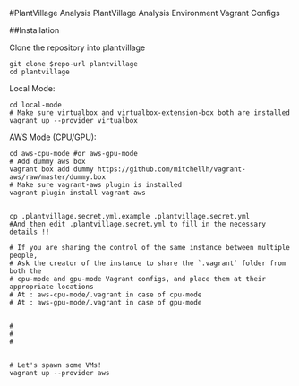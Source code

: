 #PlantVillage Analysis PlantVillage Analysis Environment Vagrant Configs


##Installation

Clone the repository into plantvillage
```
git clone $repo-url plantvillage
cd plantvillage
```
Local Mode:
```
cd local-mode
# Make sure virtualbox and virtualbox-extension-box both are installed
vagrant up --provider virtualbox
```
AWS Mode (CPU/GPU):
```
cd aws-cpu-mode #or aws-gpu-mode
# Add dummy aws box
vagrant box add dummy https://github.com/mitchellh/vagrant-aws/raw/master/dummy.box
# Make sure vagrant-aws plugin is installed
vagrant plugin install vagrant-aws


cp .plantvillage.secret.yml.example .plantvillage.secret.yml
#And then edit .plantvillage.secret.yml to fill in the necessary details !!

# If you are sharing the control of the same instance between multiple people,
# Ask the creator of the instance to share the `.vagrant` folder from both the
# cpu-mode and gpu-mode Vagrant configs, and place them at their appropriate locations
# At : aws-cpu-mode/.vagrant in case of cpu-mode
# At : aws-gpu-mode/.vagrant in case of gpu-mode


#
#
#


# Let's spawn some VMs!
vagrant up --provider aws
```
